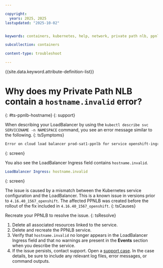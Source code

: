 ```yaml
---

copyright: 
  years: 2025, 2025
lastupdated: "2025-10-02"


keywords: containers, kubernetes, help, network, private path nlb, ppnlb

subcollection: containers

content-type: troubleshoot

---
```


{{site.data.keyword.attribute-definition-list}}


# Why does my Private Path NLB contain a `hostname.invalid` error?
{: #ts-ppnlb-hostname}
{: support}



When describing your LoadBalancer by using the `kubectl describe svc SERVICENAME -n NAMESPACE` command, you see an error message similar to the following.
{: tsSymptoms}

```sh
Error on cloud load balancer prod-sat1-ppnlb for service openshift-ingress/router-default-ppnlb with UID c89cde55-777f-4d99-aacf-09108d90fa9c: Service and associated VPC load balancer do not match: Service external IPs:, VPC load balancer IPs:XX.XX.XX.XX,XX.XX.XX.XX,XX.XX.XX.XX,XX.XX.XX.XX
```
{: screen}

You also see the LoadBalancer Ingress field contains `hostname.invalid`.

```yaml
LoadBalancer Ingress: hostname.invalid
```
{: screen}


The issue is caused by a mismatch between the Kubernetes service configuration and the LoadBalancer. This is a known issue in versions prior to `4.16.40_1567_openshift`. The affected PPNLB was created before the rollout of the fix included in `4.16.40_1567_openshift`.
{: tsCauses}


Recreate your PPNLB to resolve the issue.
{: tsResolve}


1. Delete all associated resources linked to the service.
1. Delete and recreate the PPNLB service.
1. Verify that `hostname.invalid` no longer appears in the LoadBalancer Ingress field and that no warnings are present in the **Events** section when you describe the service.
1. If the issue persists, contact support. Open a [support case](/docs/account?topic=account-using-avatar). In the case details, be sure to include any relevant log files, error messages, or command outputs.


